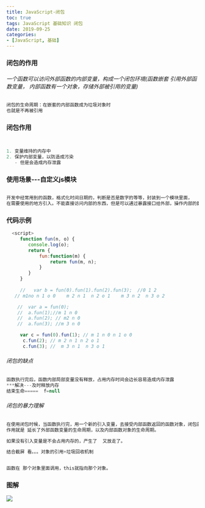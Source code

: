 ```yaml
---
title: JavaScript-闭包
toc: true
tags: JavaScript 基础知识 闭包
date: 2019-09-25
categories:
- [JavaScript, 基础]
---
```


### 闭包的作用
###### 一个函数可以访问外部函数的内部变量，构成一个闭包环境(函数嵌套  引用外部函数变量，  内部函数有一个对象，存储外部被引用的变量)
```js
闭包的生命周期：在嵌套的内部函数成为垃圾对象时
也就是不再被引用
```
### 闭包作用
```js


1. 变量维持的内存中
2. 保护内部变量，以防造成污染
   - 但是会造成内存泄露
```
### 使用场景---自定义js模块  

```js

开发中经常用到的函数，格式化时间日期的，判断是否是数字的等等，封装到一个模块里面，  
在需要使用的地方引入。不能直接访问内部的东西，但是可以通过暴露接口给外部，操作内部的数据
```
### 代码示例
```js
  <script>
     function fun(n, o) {
        console.log(o);
        return {
            fun:function(m) {
                return fun(m, n);
            }
        }
     } 
     
     //   var b = fun(0).fun(1).fun(2).fun(3);  //0 1 2    
   // m1no n 1 o 0    m 2 n 1  n 2 o 1    m 3 n 2  n 3 o 2

    //  var a = fun(0);
    //  a.fun(1);//m 1 n 0
    //  a.fun(2); // m2 n 0
    //  a.fun(3); //m 3 n 0

     var c = fun(0).fun(1); // m 1 n 0 n 1 o 0   
      c.fun(2); // m 2 n 1 n 2 o 1 
      c.fun(3); //  m 3 n 1  n 3 o 1
```
###### 闭包的缺点
```js
函数执行完后，函数内部局部变量没有释放，占用内存时间会边长容易造成内存泄露
***解决---及时释放内存
结束生命=====  f=null
```

###### 闭包的暴力理解

```js
在使用闭包时候，当函数执行完，用一个新的引入变量，去接受内部函数返回的函数对象，闭包就在函数对象里面形成了，  
作用就是 延长了外部函数变量的生命周期，以及内部函数对象的生命周期。

如果没有引入变量是不会占用内存的，产生了  又放走了。

结合截屏 看。。。对象的引用+垃圾回收机制


函数在 那个对象里面调用，this就指向那个对象。

```

### 图解
![](bibao.png)